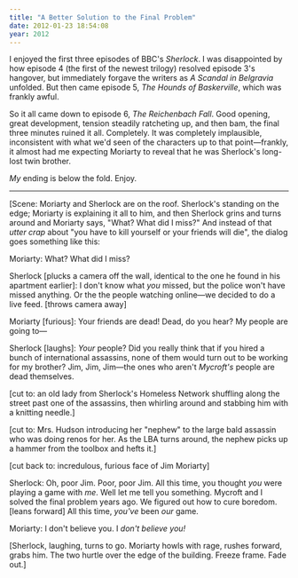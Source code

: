 ```yaml
---
title: "A Better Solution to the Final Problem"
date: 2012-01-23 18:54:08
year: 2012
---
```

<p>I enjoyed the first three episodes of BBC's <em>Sherlock</em>. I was disappointed by how episode 4 (the first of the newest trilogy) resolved episode 3's hangover, but immediately forgave the writers as <em>A Scandal in Belgravia</em> unfolded. But then came episode 5, <em>The Hounds of Baskerville</em>, which was frankly awful.</p>
<p>So it all came down to episode 6, <em>The Reichenbach Fall</em>. Good opening, great development, tension steadily ratcheting up, and then bam, the final three minutes ruined it all. Completely. It was completely implausible, inconsistent with what we'd seen of the characters up to that point&mdash;frankly, it almost had me expecting Moriarty to reveal that he was Sherlock's long-lost twin brother.</p>
<p><em>My</em> ending is below the fold. Enjoy.</p>
<hr/>
<p>[Scene: Moriarty and Sherlock are on the roof. Sherlock's standing on the edge; Moriarty is explaining it all to him, and then Sherlock grins and turns around and Moriarty says, "What? What did I miss?"  And instead of that <em>utter crap</em> about "you have to kill yourself or your friends will die", the dialog goes something like this:</p>
<p>Moriarty: What? What did I miss?</p>
<p>Sherlock [plucks a camera off the wall, identical to the one he found in his apartment earlier]: I don't know what <em>you</em> <strong></strong>missed, but the police won't have missed anything. Or the the people watching online&mdash;we decided to do a live feed.  [throws camera away]</p>
<p>Moriarty [furious]: Your friends are dead! Dead, do you hear? My people are going to&mdash;</p>
<p>Sherlock [laughs]: <em>Your</em> people? Did you really think that if you hired a bunch of international assassins, none of them would turn out to be working for my brother? Jim, Jim, Jim&mdash;the ones who aren't <em>Mycroft's</em> people are dead themselves.</p>
<p>[cut to: an old lady from Sherlock's Homeless Network shuffling along the street past one of the assassins, then whirling around and stabbing him with a knitting needle.]</p>
<p>[cut to: Mrs. Hudson introducing her "nephew" to the large bald assassin who was doing renos for her. As the LBA turns around, the nephew picks up a hammer from the toolbox and hefts it.]</p>
<p>[cut back to: incredulous, furious face of Jim Moriarty]</p>
<p>Sherlock: Oh, poor Jim. Poor, poor Jim. All this time, you thought <em>you</em> were playing a game with <em>me</em>. Well let me tell you something. Mycroft and I solved the final problem years ago. We figured out how to cure boredom. [leans forward] All this time, <em>you've</em> been <em>our</em> game.<em></em></p>
<p>Moriarty: I don't believe you. I <em>don't believe you!</em></p>
<p>[Sherlock, laughing, turns to go. Moriarty howls with rage, rushes forward, grabs him. The two hurtle over the edge of the building. Freeze frame. Fade out.]</p>
